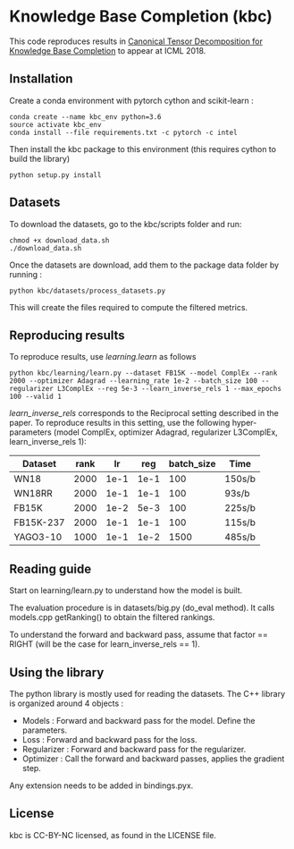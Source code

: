 # Knowledge Base Completion (kbc)
This code reproduces results in [Canonical Tensor Decomposition for Knowledge Base Completion](https://arxiv.org/abs/1806.07297) to appear at ICML 2018.

## Installation
Create a conda environment with pytorch cython and scikit-learn :
```
conda create --name kbc_env python=3.6
source activate kbc_env
conda install --file requirements.txt -c pytorch -c intel
```
Then install the kbc package to this environment (this requires cython to build the library)
```
python setup.py install
```

## Datasets

To download the datasets, go to the kbc/scripts folder and run:
```
chmod +x download_data.sh
./download_data.sh
```

Once the datasets are download, add them to the package data folder by running :
```
python kbc/datasets/process_datasets.py
```

This will create the files required to compute the filtered metrics.

## Reproducing results
To reproduce results, use *learning.learn* as follows
```
python kbc/learning/learn.py --dataset FB15K --model ComplEx --rank 2000 --optimizer Adagrad --learning_rate 1e-2 --batch_size 100 --regularizer L3ComplEx --reg 5e-3 --learn_inverse_rels 1 --max_epochs 100 --valid 1
```
*learn_inverse_rels* corresponds to the Reciprocal setting described in the paper.
To reproduce results in this setting, use the following hyper-parameters
(model ComplEx, optimizer Adagrad, regularizer L3ComplEx, learn_inverse_rels 1):

| Dataset | rank | lr  | reg  | batch_size  | Time |
|---------|------|-----|------|-------------|---------------|
|   WN18  | 2000 | 1e-1| 1e-1 |     100     | 150s/b|
|  WN18RR | 2000 | 1e-1| 1e-1 |     100     | 93s/b   |
|  FB15K  | 2000 | 1e-2| 5e-3 |     100     | 225s/b|
|FB15K-237| 2000 | 1e-1| 1e-1 |     100     | 115s/b  |
| YAGO3-10| 1000 | 1e-1| 1e-2 |    1500     | 485s/b |


## Reading guide
Start on learning/learn.py to understand how the model is built.

The evaluation procedure is in datasets/big.py (do_eval method).
It calls models.cpp getRanking() to obtain the filtered rankings.

To understand the forward and backward pass, assume that factor == RIGHT (will be the case for learn_inverse_rels == 1).


## Using the library

The python library is mostly used for reading the datasets. The C++ library is
organized around 4 objects :
* Models : Forward and backward pass for the model. Define the parameters.
* Loss : Forward and backward pass for the loss.
* Regularizer : Forward and backward pass for the regularizer.
* Optimizer : Call the forward and backward passes, applies the gradient step.

Any extension needs to be added in bindings.pyx.

## License
kbc is CC-BY-NC licensed, as found in the LICENSE file.
